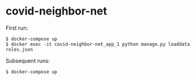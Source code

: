 # covid-neighbor-net

First run:
```
$ docker-compose up
$ docker exec -it covid-neighbor-net_app_1 python manage.py loaddata roles.json
```

Subsequent runs: 
```
$ docker-compose up
```


